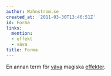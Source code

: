 ```yaml
---
author: Wahnstrom.se
created_at: '2011-03-30T13:46:51Z'
id: Forma
links:
  mention:
  - effekt
  - väva
title: Forma
---
```


En annan term för [väva] magiska [effekter].

  [väva]: väva
  [effekter]: effekt